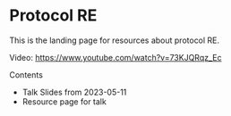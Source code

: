 # Protocol RE

This is the landing page for resources about protocol RE.

Video: https://www.youtube.com/watch?v=73KJQRqz_Ec

Contents

- Talk Slides from 2023-05-11
- Resource page for talk

